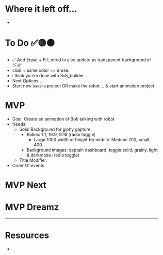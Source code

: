 # Where it left off...
-
# To Do ✅🟡🟠
- ✅ Add Erase + Fill, need to also update as transparent background of "Fill"
- click + same color == erase. 
- i think you're done with 8x8_builder
- Next Options...
- Start new `Davina` project OR make the robot.... & start animation project. 


# MVP
- Goal: Create an animation of Bob talking with robot
- Needs:
  - Solid Background for giphy gapture 
    - Ratios: 1:1, 16:9, 9:16 (radio toggle) 
      - Large 1000 width or height for mobile. Medium 700, small 400. 
    - Background images: captain dashboard, toggle solid, grainy, light & darkmode (radio toggle)
  - Title Modifier.
- Order Of events: 

# MVP Next

# MVP Dreamz



----
# Resources
- 
